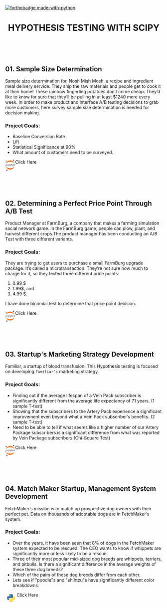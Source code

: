 


[![forthebadge made-with-python](http://ForTheBadge.com/images/badges/made-with-python.svg)](https://www.python.org/)
  
<h1 align = 'center'>HYPOTHESIS TESTING WITH SCIPY<h1>   



<br>
  
## 01. Sample Size Determination

  Sample size determination for, Nosh Mish Mosh, a recipe and ingredient meal delivery service. They ship the raw materials and people get to cook it at their home! These rainbow fingerling potatoes don’t come cheap. They’d like to know for sure that they’ll be pulling in at least $1240 more every week. In order to make product and interface A/B testing decisions to grab more customers, here survey sample size determination is needed for decision making.
  
### Project Goals:
  - Baseline Conversion Rate.
  - Lift
  - Statistical Significance at 90%
  - What amount of customers need to be surveyed.
  
  
Click Here [<img align="left" alt="Emon-ProCoder7 | Jupyter" width="32px" src="https://raw.githubusercontent.com/Emon-ProCoder7/python_projects/master/jupyter.png"/>](https://github.com/Emon-ProCoder7/Data-Driven-Decision-Making-With-Statistics/blob/master/Sample_size_determination.ipynb)
  
  
<br><br><br><br>  
  

## 02. Determining a Perfect Price Point Through A/B Test

  Product Manager at FarmBurg, a company that makes a farming simulation social network game. In the FarmBurg game, people can plow, plant, and harvest different crops.The product manager has been conducting an A/B Test with three different variants.
  
  

### Project Goals:
   They are trying to get users to purchase a small FarmBurg upgrade package. It’s called a microtransaction. They’re not sure how much to charge for it, so they tested three different price points: 
   1. 0.99 $   
   2. 1.99$, and 
   3. 4.99 $.
   
   I have done binomial test to determine that price point decision.
 
  
Click Here [<img align="left" alt="Emon-ProCoder7 | Jupyter" width="32px" src="https://raw.githubusercontent.com/Emon-ProCoder7/python_projects/master/jupyter.png"/>](https://github.com/Emon-ProCoder7/Data-Driven-Decision-Making-With-Statistics/blob/master/Determining_price_point.ipynb)
  
  
<br><br><br><br>  
  
  
## 03. Startup's Marketing Strategy Development

  Familiar, a startup of blood transfusion! This Hypothesis testing is focused on developing `Familiar's` marketing strategy.

### Project Goals:
   - Finding out if the average lifespan of a Vein Pack subscriber is significantly different from the average life expectancy of 71 years. (1 sample T-test)
   - Showing that the subscribers to the Artery Pack experience a significant improvement even beyond what a Vein Pack subscriber’s benefits. (2 sample T-test) 
   - Need to be able to tell if what seems like a higher number of our Artery Package subscribers is a significant difference from what was reported by Vein Package subscribers.(Chi-Square Test)  
 
  
Click Here [<img align="left" alt="Emon-ProCoder7 | Jupyter" width="32px" src="https://raw.githubusercontent.com/Emon-ProCoder7/python_projects/master/jupyter.png"/>](https://github.com/Emon-ProCoder7/Data-Driven-Decision-Making-With-Statistics/blob/master/Startup%20Marketing%20Strategy.ipynb)

<br><br><br><br>

## 04. Match Maker Startup, Management System Development

  FetchMaker’s mission is to match up prospective dog owners with their perfect pet. Data on thousands of adoptable dogs are in FetchMaker’s system.
  
### Project Goals:
   - Over the years, it have been seen that 8% of dogs in the FetchMaker system expected to be rescued. The CEO wants to know if whippets are significantly more or less likely to be a rescue.
   - Three of their most popular mid-sized dog breeds are whippets, terriers, and pitbulls. Is there a significant difference in the average weights of these three dog breeds? 
   - Which of the pairs of these dog breeds differ from each other.
   - Lets see if "poodle"s and "shihtzu"s have significantly different color breakdowns. 
   
 Click Here [<img align="left" alt="Python" width="37px" src="https://raw.githubusercontent.com/github/explore/80688e429a7d4ef2fca1e82350fe8e3517d3494d/topics/python/python.png" />](https://github.com/Emon-ProCoder7/Data-Driven-Decision-Making-With-Statistics/blob/master/Match_Maker%20Tech%20Startup.py)




